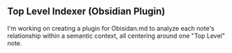 ## Top Level Indexer (Obsidian Plugin)

I'm working on creating a plugin for Obisidan.md to analyze each note's relationship within a semantic context, all centering around one "Top Level" note. 
